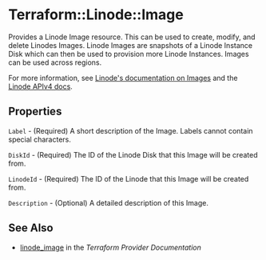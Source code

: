 # Terraform::Linode::Image

Provides a Linode Image resource.  This can be used to create, modify, and delete Linodes Images.  Linode Images are snapshots of a Linode Instance Disk which can then be used to provision more Linode Instances.  Images can be used across regions.

For more information, see [Linode's documentation on Images](https://www.linode.com/docs/platform/disk-images/linode-images/) and the [Linode APIv4 docs](https://developers.linode.com/api/v4#operation/createImage).

## Properties

`Label` - (Required) A short description of the Image. Labels cannot contain special characters.

`DiskId` - (Required) The ID of the Linode Disk that this Image will be created from.

`LinodeId` - (Required) The ID of the Linode that this Image will be created from.

`Description` - (Optional) A detailed description of this Image.


## See Also

* [linode_image](https://www.terraform.io/docs/providers/linode/r/image.html) in the _Terraform Provider Documentation_